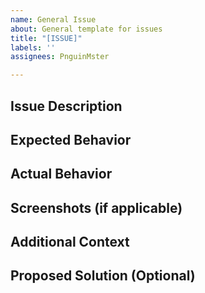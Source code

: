 ```yaml
---
name: General Issue
about: General template for issues
title: "[ISSUE]"
labels: ''
assignees: PnguinMster

---
```


## **Issue Description**
<!-- Provide a clear and concise description of the issue, feature, or task. -->


## **Expected Behavior**
<!-- Describe what you expected to happen. -->


## **Actual Behavior**
<!-- Describe what actually happened. -->


## **Screenshots (if applicable)**
<!-- Add screenshots to help explain the issue or feature request. -->


## **Additional Context**
<!--
Add any other context about the issue here. For example:
- Why is this feature important?
- Are there any related issues or pull requests?
-->


## **Proposed Solution (Optional)**
<!-- If you have a proposed solution or idea, describe it here. -->

